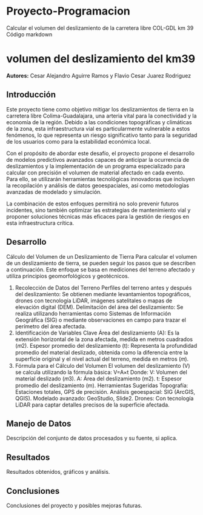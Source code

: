 # Proyecto-Programacion
Calcular el volumen del deslizamiento de la carretera libre COL-GDL km 39
Código markdown
# volumen del deslizamiento del km39
**Autores:** Cesar Alejandro Aguirre Ramos y Flavio Cesar Juarez Rodriguez 

## Introducción
Este proyecto tiene como objetivo mitigar los deslizamientos de tierra en la carretera libre Colima-Guadalajara, una arteria vital para la conectividad y la economía de la región. Debido a las condiciones topográficas y climáticas de la zona, esta infraestructura vial es particularmente vulnerable a estos fenómenos, lo que representa un riesgo significativo tanto para la seguridad de los usuarios como para la estabilidad económica local.

Con el propósito de abordar este desafío, el proyecto propone el desarrollo de modelos predictivos avanzados capaces de anticipar la ocurrencia de deslizamientos y la implementación de un programa especializado para calcular con precisión el volumen de material afectado en cada evento. Para ello, se utilizarán herramientas tecnológicas innovadoras que incluyen la recopilación y análisis de datos geoespaciales, así como metodologías avanzadas de modelado y simulación.

La combinación de estos enfoques permitirá no solo prevenir futuros incidentes, sino también optimizar las estrategias de mantenimiento vial y proponer soluciones técnicas más eficaces para la gestión de riesgos en esta infraestructura crítica.

## Desarrollo
Cálculo del Volumen de un Deslizamiento de Tierra
Para calcular el volumen de un deslizamiento de tierra, se pueden seguir los pasos que se describen a continuación. Este enfoque se basa en mediciones del terreno afectado y utiliza principios geomorfológicos y geotécnicos.

1. Recolección de Datos del Terreno
Perfiles del terreno antes y después del deslizamiento: Se obtienen mediante levantamientos topográficos, drones con tecnología LiDAR, imágenes satelitales o mapas de elevación digital (DEM).
Delimitación del área del deslizamiento: Se realiza utilizando herramientas como Sistemas de Información Geográfica (SIG) o mediante observaciones en campo para trazar el perímetro del área afectada.
2. Identificación de Variables Clave
Área del deslizamiento (A): Es la extensión horizontal de la zona afectada, medida en metros cuadrados (𝑚2).
Espesor promedio del deslizamiento (t): Representa la profundidad promedio del material deslizado, obtenida como la diferencia entre la superficie original y el nivel actual del terreno, medida en metros (𝑚).
3. Fórmula para el Cálculo del Volumen
El volumen del deslizamiento (V) se calcula utilizando la fórmula básica:
V=A×t
Donde:
V: Volumen del material deslizado (𝑚3).
A: Área del deslizamiento (m2).
t: Espesor promedio del deslizamiento (m).
Herramientas Sugeridas
Topografía: Estaciones totales, GPS de precisión.
Análisis geoespacial: SIG (ArcGIS, QGIS).
Modelado avanzado: GeoStudio, Slide2.
Drones: Con tecnología LiDAR para captar detalles precisos de la superficie afectada.

## Manejo de Datos
Descripción del conjunto de datos procesados y su fuente, si aplica.

## Resultados
Resultados obtenidos, gráficos y análisis.

## Conclusiones
Conclusiones del proyecto y posibles mejoras futuras.
